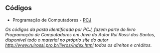 <h2>Códigos</h2>

<!-- toc -->
  * Programação de Computadores - [PCJ](https://github.com/jstefanski/Java/tree/main/C%C3%B3digos/PCJ)

*Os códigos da pasta identificada por PCJ, fazem parte do livro Programação de Computadores em Java do Autor Rui Rossi dos Santos, disponível todo o material no próprio site do autor http://www.ruirossi.pro.br/livros/index.html todos os direitos e créditos.*
